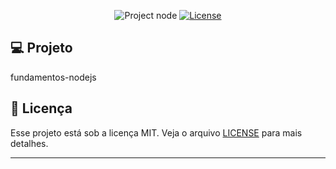 <p align="center">
  <img src="https://img.shields.io/static/v1?label=Rocketseat&message=Education&color=8257e5&labelColor=202024" alt="Project node" />
  <a href="LICENSE"><img  src="https://img.shields.io/static/v1?label=License&message=MIT&color=8257e5&labelColor=202024" alt="License"></a>
</p>


## 💻 Projeto

fundamentos-nodejs

## 📝 Licença

Esse projeto está sob a licença MIT. Veja o arquivo [LICENSE](LICENSE) para mais detalhes.

---

<!--START_SECTION:footer-->

<br />
<br />

<!--END_SECTION:footer-->

